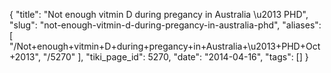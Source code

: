 {
    "title": "Not enough vitmin D during pregancy in Australia \u2013 PHD",
    "slug": "not-enough-vitmin-d-during-pregancy-in-australia-phd",
    "aliases": [
        "/Not+enough+vitmin+D+during+pregancy+in+Australia+\u2013+PHD+Oct+2013",
        "/5270"
    ],
    "tiki_page_id": 5270,
    "date": "2014-04-16",
    "tags": []
}